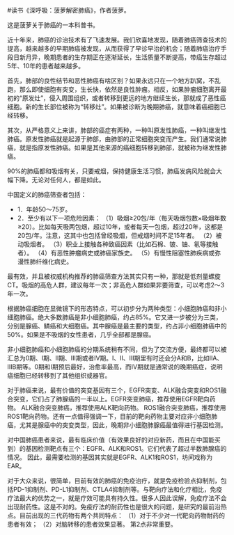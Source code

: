\#读书《深呼吸：菠萝解密肺癌》，作者菠萝。

这是菠萝关于肺癌的一本科普书。

近十年来，肺癌的诊治技术有了飞速发展。我们欣喜地发现，随着肺癌筛查技术的提高，越来越多的早期肺癌被发现，从而获得了早诊早治的机会；随着肺癌治疗手段日新月异，晚期患者的生存期正在逐渐延长，生活质量不断提高，带癌生存超过5年、10年的患者越来越多。

首先，肺部的良性结节和恶性肺癌有啥区别？如果永远只在一个地方趴窝，不乱跑，那么即使细胞有突变，生长快，依然是良性肿瘤。相反，如果肿瘤细胞离开最初的“原发灶”，侵入周围组织，或者转移到更远的地方继续生长，那就成了恶性癌细胞。新的生长部位被称为“转移灶”。如果被诊断为晚期肺癌，就意味着癌细胞已经转移。

其次，从严格意义上来讲，肺部的癌症有两种，一种叫原发性肺癌，一种叫继发性肺癌。原发性肺癌就是起源于肺部，由肺部的正常细胞突变而产生。我们通常说肺癌，就是指原发性肺癌。如果是其他来源的癌细胞转移到肺部，就被称为继发性肺癌。

90%的肺癌都和吸烟有关，只要戒烟，保持健康生活习惯，肺癌发病风险就会大幅下降。无论对任何人，都是如此。

中国定义的肺癌筛查者包括： 
 - 1．年龄50～75岁。 
 - 2．至少有以下一项危险因素： （1）吸烟≥20包/年（每天吸烟包数×吸烟年数≥20）。比如每天吸两包烟，超过10年，或者每天一包烟，超过20年，这都是20包/年。注意，这其中也包括曾经吸烟，但戒烟时间不足15年者。 （2）被动吸烟者。 （3）职业上接触各种致癌因素（比如石棉、铍、铀、氡等接触者）。 （4）有恶性肿瘤病史或肺癌家族史。 （5）有慢性阻塞性肺疾病或弥漫性肺纤维化病史。

最有效，并且被权威机构推荐的肺癌筛查方法其实只有一种，那就是低剂量螺旋CT。吸烟的高危人群，建议每年一次；非高危人群如果非要筛查，可以考虑2～3年一次。

根据肺癌细胞在显微镜下的形态特点，可以初步分为两种类型：小细胞肺癌和非小细胞肺癌。绝大多数肺癌是非小细胞肺癌，约占85%。它又进一步被分为三类，分别是腺癌、鳞癌和大细胞癌。其中腺癌是最主要的类型，约占非小细胞肺癌中的50%。如果是不吸烟的女性患者，几乎全部都是腺癌。

非小细胞肺癌和小细胞肺癌的分期系统稍有不同，但为了交流方便，最终都可以被汇总为0期、Ⅰ期、Ⅱ期、Ⅲ期或者Ⅳ期。Ⅰ、Ⅱ、Ⅲ期里有时还会分A和B，比如ⅡA、ⅢB期等。0期和Ⅰ期预后最好，治愈率最高，而Ⅳ期就是通常说的晚期癌症，说明癌细胞已经转移到了其他组织或器官。

对于肺癌来说，最有价值的突变基因有三个，EGFR突变、ALK融合突变和ROS1融合突变，它们占了肺腺癌的一半以上。EGFR突变肺癌，推荐使用EGFR靶向药物。 ALK融合突变肺癌，推荐使用ALK靶向药物。 ROS1融合突变肺癌，推荐使用ROS1靶向药物。还有一点值得强调一下，目前的靶向药物主要对应非小细胞肺癌，尤其是腺癌中的突变类型，因此，晚期非小细胞肺腺癌最值得进行基因检测。

对中国肺癌患者来说，最有临床价值（有效果良好的对应新药，而且在中国能买到）的基因检测靶点有三个：EGFR、ALK和ROS1。它们代表了超过半数肺腺癌的情况。 因此，最需要检测的基因其实就是EGFR、ALK1和ROS1，坊间戏称为EAR。

对于大众来说，很简单，目前有效的肺癌的免疫治疗，就是免疫检验点抑制剂，包括PD-1抑制剂、PD-L1抑制剂、CTLA4抑制剂等。与靶向疗法和化疗相比，免疫疗法最大的优势之一，就是疗效可能具有持久性。很多人因此误解，免疫疗法不会出现耐药性。这是不对的。免疫疗法的耐药性也是很大的问题，是研究的最前沿热点。目前出现的三代药物有两个共同特点： （1）对于不少对一代靶向药物耐药的患者有效； （2）对脑转移的患者效果显著。 第2点非常重要。